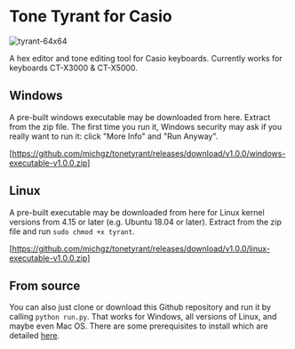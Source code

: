 # Tone Tyrant for Casio

![tyrant-64x64](https://user-images.githubusercontent.com/42281265/149575450-a4bce95c-79d1-4836-a40a-6082bbaf9f68.png)

A hex editor and tone editing tool for Casio keyboards. Currently works for keyboards CT-X3000 & CT-X5000.

## Windows

A pre-built windows executable may be downloaded from here. Extract from the zip file. The first time you run it, Windows security may ask if you really want to run it: click "More Info" and "Run Anyway".

[https://github.com/michgz/tonetyrant/releases/download/v1.0.0/windows-executable-v1.0.0.zip]

## Linux

A pre-built executable may be downloaded from here for Linux kernel versions from 4.15 or later (e.g. Ubuntu 18.04 or later). Extract from the zip file and run ```sudo chmod +x tyrant```.

[https://github.com/michgz/tonetyrant/releases/download/v1.0.0/linux-executable-v1.0.0.zip]

## From source

You can also just clone or download this Github repository and run it by calling ```python run.py```. That works for Windows, all versions of Linux, and maybe even Mac OS. There are some prerequisites to install which are detailed [here](Prequisites.md).
